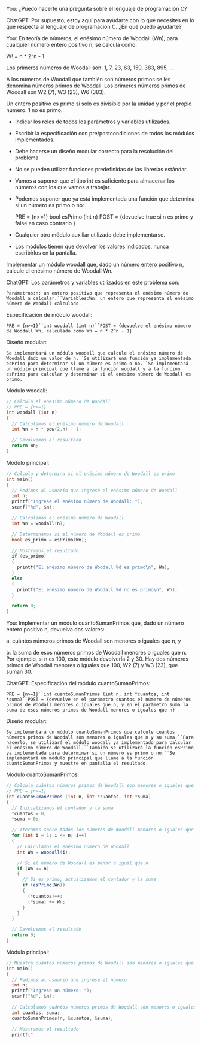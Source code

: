 You:
¿Puedo hacerte una pregunta sobre el lenguaje de programación C?

ChatGPT:
Por supuesto, estoy aquí para ayudarte con lo que necesites en lo que respecta al lenguaje de programación C. ¿En qué puedo ayudarte?

You:
En teoría de números, el enésimo número de Woodall (Wn), para cualquier número entero positivo n, se calcula como:

W! = n * 2^n - 1

Los primeros números de Woodall son: 1, 7, 23, 63, 159, 383, 895, ...

A los números de Woodall que también son números primos se les denomina números primos de Woodall. Los primeros números primos de Woodall son W2 (7), W3 (23), W6 (383).

Un entero positivo es primo si solo es divisible por la unidad y por el propio número. 1 no es primo.

- Indicar los roles de todos los parámetros y variables utilizados.

- Escribir la especificación con pre/postcondiciones de todos los módulos implementados.

- Debe hacerse un diseño modular correcto para la resolución del problema.

- No se pueden utilizar funciones predefinidas de las librerías estándar.

- Vamos a suponer que el tipo int es suficiente para almacenar los números con los que vamos a trabajar.

- Podemos suponer que ya está implementada una función que determina si un número es primo o no:

  PRE = {n>=1}
  bool esPrimo (int n)
  POST = {devuelve true si n es primo y false en caso contrario }

- Cualquier otro módulo auxiliar utilizado debe implementarse.

- Los módulos tienen que devolver los valores indicados, nunca escribirlos en la pantalla.

Implementar un módulo woodall que, dado un número entero positivo n, calcule el enésimo número de Woodall Wn.

ChatGPT:
Los parámetros y variables utilizados en este problema son:

`Parámetros:n: un entero positivo que representa el enésimo número de Woodall a calcular.``Variables:Wn: un entero que representa el enésimo número de Woodall calculado.`

Especificación de módulo woodall:

`PRE = {n>=1}``int woodall (int n)``POST = {devuelve el enésimo número de Woodall Wn, calculado como Wn = n * 2^n - 1}`

Diseño modular:

`Se implementará un módulo woodall que calcule el enésimo número de Woodall dado un valor de n.``Se utilizará una función ya implementada esPrimo para determinar si un número es primo o no.``Se implementará un módulo principal que llame a la función woodall y a la función esPrimo para calcular y determinar si el enésimo número de Woodall es primo.`

Módulo woodall:

```c
// Calcula el enésimo número de Woodall
// PRE = {n>=1}
int woodall (int n)
{
  // Calculamos el enésimo número de Woodall
  int Wn = n * pow(2,n) - 1;

  // Devolvemos el resultado
  return Wn;
}
```

Módulo principal:

```c
// Calcula y determina si el enésimo número de Woodall es primo
int main()
{
  // Pedimos al usuario que ingrese el enésimo número de Woodall
  int n;
  printf("Ingrese el enésimo número de Woodall: ");
  scanf("%d", &n);

  // Calculamos el enésimo número de Woodall
  int Wn = woodall(n);

  // Determinamos si el número de Woodall es primo
  bool es_primo = esPrimo(Wn);

  // Mostramos el resultado
  if (es_primo)
  {
    printf("El enésimo número de Woodall %d es primo\n", Wn);
  }
  else
  {
    printf("El enésimo número de Woodall %d no es primo\n", Wn);
  }

  return 0;
}
```

You:
Implementar un módulo cuantoSumanPrimos que, dado un número entero positivo n, devuelva dos valores:

  a. cuántos números primos de Woodall son menores o iguales que n, y

  b. la suma de esos números primos de Woodall menores o iguales que n. Por ejemplo, si n es 100, este módulo devolvería 2 y 30. Hay dos números primos de Woodall menores o iguales que 100, W2 (7) y W3 (23), que suman 30.

ChatGPT:
Especificación del módulo cuantoSumanPrimos:

`PRE = {n>=1}``int cuantoSumanPrimos (int n, int *cuantos, int *suma)``POST = {devuelve en el parámetro cuantos el número de números primos de Woodall menores o iguales que n, y en el parámetro suma la suma de esos números primos de Woodall menores o iguales que n}`

Diseño modular:

`Se implementará un módulo cuantoSumanPrimos que calcule cuántos números primos de Woodall son menores o iguales que n y su suma.``Para hacerlo, se utilizará el módulo woodall ya implementado para calcular el enésimo número de Woodall.``También se utilizará la función esPrimo ya implementada para determinar si un número es primo o no.``Se implementará un módulo principal que llame a la función cuantoSumanPrimos y muestre en pantalla el resultado.`

Módulo cuantoSumanPrimos:

```java
// Calcula cuántos números primos de Woodall son menores o iguales que n, y su suma
// PRE = {n>=1}
int cuantoSumanPrimos (int n, int *cuantos, int *suma)
{
  // Inicializamos el contador y la suma
  *cuantos = 0;
  *suma = 0;

  // Iteramos sobre todos los números de Woodall menores o iguales que n
  for (int i = 1; i <= n; i++)
  {
    // Calculamos el enésimo número de Woodall
    int Wn = woodall(i);

    // Si el número de Woodall es menor o igual que n
    if (Wn <= n)
    {
      // Si es primo, actualizamos el contador y la suma
      if (esPrimo(Wn))
      {
        (*cuantos)++;
        (*suma) += Wn;
      }
    }
  }

  // Devolvemos el resultado
  return 0;
}
```

Módulo principal:

```c
// Muestra cuántos números primos de Woodall son menores o iguales que n, y su suma
int main()
{
  // Pedimos al usuario que ingrese el número
  int n;
  printf("Ingrese un número: ");
  scanf("%d", &n);

  // Calculamos cuántos números primos de Woodall son menores o iguales que n, y su suma
  int cuantos, suma;
  cuantoSumanPrimos(n, &cuantos, &suma);

  // Mostramos el resultado
  printf("
```
